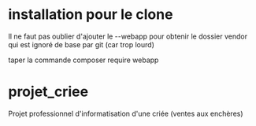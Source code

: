 # installation pour le clone
Il ne faut pas oublier d'ajouter le --webapp
pour obtenir le dossier vendor qui est ignoré de base par git (car trop lourd)

taper la commande 
composer require webapp

# projet_criee
Projet professionnel d'informatisation d'une criée (ventes aux enchères)

